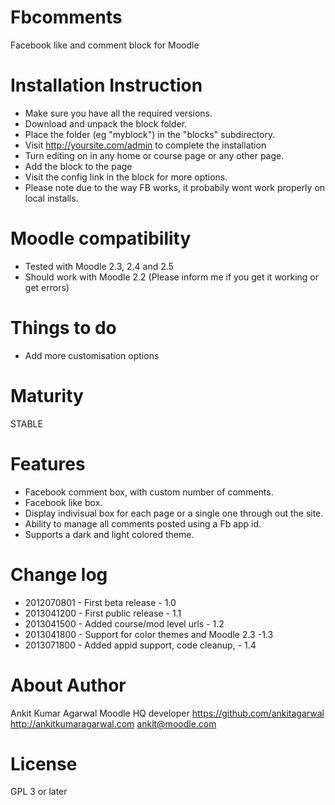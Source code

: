 Fbcomments
=====================

Facebook like and comment block for Moodle

Installation Instruction
=====================

* Make sure you have all the required versions.
* Download and unpack the block folder.
* Place the folder (eg "myblock") in the "blocks" subdirectory.
* Visit http://yoursite.com/admin to complete the installation
* Turn editing on in any home or course page or any other page.
* Add the block to the page
* Visit the config link in the block for more options.
* Please note due to the way FB works, it probabily wont work properly on local installs.

Moodle compatibility
=====================
* Tested with Moodle 2.3, 2.4 and 2.5
* Should work with Moodle 2.2 (Please inform me if you get it working or get errors)

Things to do
=====================
* Add more customisation options

Maturity
====================
STABLE

Features
====================
* Facebook comment box, with custom number of comments.
* Facebook like box.
* Display indivisual box for each page or a single one through out the site.
* Ability to manage all comments posted using a Fb app id.
* Supports a dark and light colored theme.

Change log
=====================
* 2012070801 - First beta release - 1.0
* 2013041200 - First public release - 1.1
* 2013041500 - Added course/mod level urls - 1.2
* 2013041800 - Support for color themes and Moodle 2.3 -1.3
* 2013071800 - Added appid support, code cleanup, - 1.4

About Author
=====================
Ankit Kumar Agarwal
Moodle HQ developer
https://github.com/ankitagarwal
http://ankitkumaragarwal.com
ankit@moodle.com

License
=====================

GPL 3 or later
